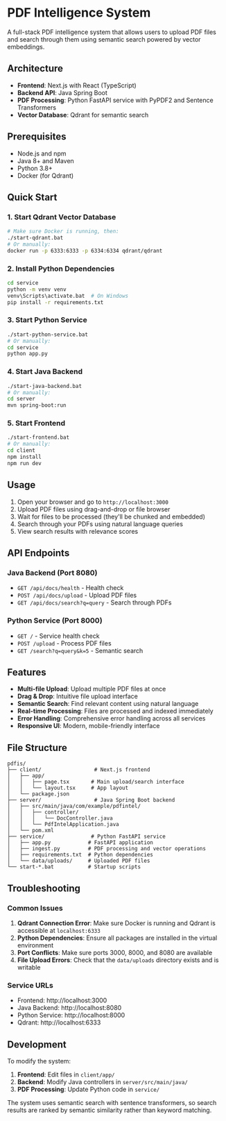 # PDF Intelligence System

A full-stack PDF intelligence system that allows users to upload PDF files and search through them using semantic search powered by vector embeddings.

## Architecture

- **Frontend**: Next.js with React (TypeScript)
- **Backend API**: Java Spring Boot
- **PDF Processing**: Python FastAPI service with PyPDF2 and Sentence Transformers
- **Vector Database**: Qdrant for semantic search

## Prerequisites

- Node.js and npm
- Java 8+ and Maven
- Python 3.8+
- Docker (for Qdrant)

## Quick Start

### 1. Start Qdrant Vector Database

```bash
# Make sure Docker is running, then:
./start-qdrant.bat
# Or manually:
docker run -p 6333:6333 -p 6334:6334 qdrant/qdrant
```

### 2. Install Python Dependencies

```bash
cd service
python -m venv venv
venv\Scripts\activate.bat  # On Windows
pip install -r requirements.txt
```

### 3. Start Python Service

```bash
./start-python-service.bat
# Or manually:
cd service
python app.py
```

### 4. Start Java Backend

```bash
./start-java-backend.bat
# Or manually:
cd server
mvn spring-boot:run
```

### 5. Start Frontend

```bash
./start-frontend.bat
# Or manually:
cd client
npm install
npm run dev
```

## Usage

1. Open your browser and go to `http://localhost:3000`
2. Upload PDF files using drag-and-drop or file browser
3. Wait for files to be processed (they'll be chunked and embedded)
4. Search through your PDFs using natural language queries
5. View search results with relevance scores

## API Endpoints

### Java Backend (Port 8080)

- `GET /api/docs/health` - Health check
- `POST /api/docs/upload` - Upload PDF files
- `GET /api/docs/search?q=query` - Search through PDFs

### Python Service (Port 8000)

- `GET /` - Service health check
- `POST /upload` - Process PDF files
- `GET /search?q=query&k=5` - Semantic search

## Features

- **Multi-file Upload**: Upload multiple PDF files at once
- **Drag & Drop**: Intuitive file upload interface
- **Semantic Search**: Find relevant content using natural language
- **Real-time Processing**: Files are processed and indexed immediately
- **Error Handling**: Comprehensive error handling across all services
- **Responsive UI**: Modern, mobile-friendly interface

## File Structure

```
pdfis/
├── client/                 # Next.js frontend
│   ├── app/
│   │   ├── page.tsx       # Main upload/search interface
│   │   └── layout.tsx     # App layout
│   └── package.json
├── server/                 # Java Spring Boot backend
│   ├── src/main/java/com/example/pdfintel/
│   │   ├── controller/
│   │   │   └── DocController.java
│   │   └── PdfIntelApplication.java
│   └── pom.xml
├── service/               # Python FastAPI service
│   ├── app.py            # FastAPI application
│   ├── ingest.py         # PDF processing and vector operations
│   ├── requirements.txt  # Python dependencies
│   └── data/uploads/     # Uploaded PDF files
└── start-*.bat           # Startup scripts
```

## Troubleshooting

### Common Issues

1. **Qdrant Connection Error**: Make sure Docker is running and Qdrant is accessible at `localhost:6333`
2. **Python Dependencies**: Ensure all packages are installed in the virtual environment
3. **Port Conflicts**: Make sure ports 3000, 8000, and 8080 are available
4. **File Upload Errors**: Check that the `data/uploads` directory exists and is writable

### Service URLs

- Frontend: http://localhost:3000
- Java Backend: http://localhost:8080
- Python Service: http://localhost:8000
- Qdrant: http://localhost:6333

## Development

To modify the system:

1. **Frontend**: Edit files in `client/app/`
2. **Backend**: Modify Java controllers in `server/src/main/java/`
3. **PDF Processing**: Update Python code in `service/`

The system uses semantic search with sentence transformers, so search results are ranked by semantic similarity rather than keyword matching.
